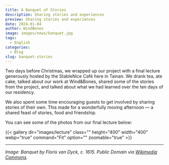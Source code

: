 ```yaml
---
title: A Banquet of Stories
description: Sharing stories and experiences
preview: Sharing stories and experiences
date: 2024-01-04
author: WindBones
image: images/news/banquet.jpg
tags:
  - English
categories:
  - Blog
slug: banquet-stories
---
```

Two days before Christmas, we wrapped up our project with a final lecture generously hosted by the StableNice Café here in Tainan. We drank tea, ate cake, talked about our work at Wind&Bones, shared some of the stories from the project, and talked about what we had learned over the ten days of our residency.

We also spent some time encouraging guests to get involved by sharing stories of their own. This made for a wonderfully moving afternoon — a shared feast of stories, food and friendship.

You can see some of the photos from our final lecture below:

{{< gallery dir="images/lecture" class="" height="400" width="400" webp="true" command="Fit" option="" zoomable="true" >}}

---

*Image: Banquet by Floris van Dyck, c. 1615. Public Domain via [Wikimedia Commons](https://commons.wikimedia.org/wiki/Category:Dining_tables_in_art#/media/File:Floris_van_Dyck_002.jpg).*